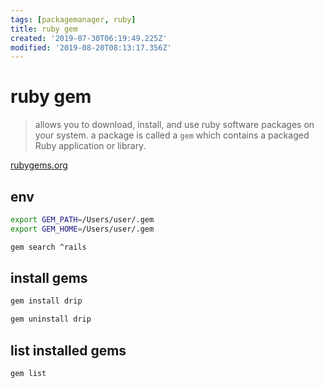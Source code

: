 ```yaml
---
tags: [packagemanager, ruby]
title: ruby gem
created: '2019-07-30T06:19:49.225Z'
modified: '2019-08-20T08:13:17.356Z'
---
```


# ruby gem

> allows you to download, install, and use ruby software packages on your system. 
> a package is called a `gem` which contains a packaged Ruby application or library.

[rubygems.org](https://rubygems.org/)

## env
```sh
export GEM_PATH=/Users/user/.gem
export GEM_HOME=/Users/user/.gem
```



```sh
gem search ^rails
```
## install gems
```sh
gem install drip

gem uninstall drip 
```

## list installed gems
```sh
gem list
```
